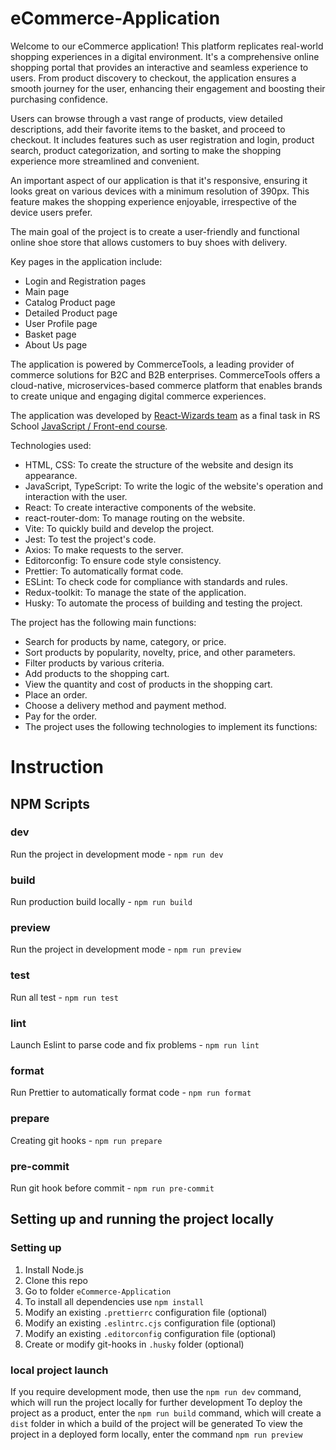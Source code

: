 # eCommerce-Application

Welcome to our eCommerce application! This platform replicates real-world shopping experiences in a digital environment. It's a comprehensive online shopping portal that provides an interactive and seamless experience to users. From product discovery to checkout, the application ensures a smooth journey for the user, enhancing their engagement and boosting their purchasing confidence.

Users can browse through a vast range of products, view detailed descriptions, add their favorite items to the basket, and proceed to checkout. It includes features such as user registration and login, product search, product categorization, and sorting to make the shopping experience more streamlined and convenient.

An important aspect of our application is that it's responsive, ensuring it looks great on various devices with a minimum resolution of 390px. This feature makes the shopping experience enjoyable, irrespective of the device users prefer.

The main goal of the project is to create a user-friendly and functional online shoe store that allows customers to buy shoes with delivery.

Key pages in the application include:

- Login and Registration pages
- Main page
- Catalog Product page
- Detailed Product page
- User Profile page
- Basket page
- About Us page

The application is powered by CommerceTools, a leading provider of commerce solutions for B2C and B2B enterprises. CommerceTools offers a cloud-native, microservices-based commerce platform that enables brands to create unique and engaging digital commerce experiences.

The application was developed by [React-Wizards team](https://github.com/orgs/React-Wizards/teams/rss-school-react-wizards) as a final task in RS School [JavaScript / Front-end course](https://rs.school/courses/javascript-mentoring-program).

Technologies used:
 - HTML, CSS: To create the structure of the website and design its appearance.
 - JavaScript, TypeScript: To write the logic of the website's operation and interaction with the user.
 - React: To create interactive components of the website.
 - react-router-dom: To manage routing on the website.
 - Vite: To quickly build and develop the project.
 - Jest: To test the project's code.
 - Axios: To make requests to the server.
 - Editorconfig: To ensure code style consistency.
 - Prettier: To automatically format code.
 - ESLint: To check code for compliance with standards and rules.
 - Redux-toolkit: To manage the state of the application.
 - Husky: To automate the process of building and testing the project.

The project has the following main functions:
 - Search for products by name, category, or price.
 - Sort products by popularity, novelty, price, and other parameters.
 - Filter products by various criteria.
 - Add products to the shopping cart.
 - View the quantity and cost of products in the shopping cart.
 - Place an order.
 - Choose a delivery method and payment method.
 - Pay for the order.
 - The project uses the following technologies to implement its functions:

# Instruction

## NPM Scripts

### dev

Run the project in development mode - ```npm run dev```

### build

Run production build locally - ```npm run build```

### preview

Run the project in development mode - ```npm run preview```

### test

Run all test - ```npm run test```

### lint

Launch Eslint to parse code and fix problems - ```npm run lint```

### format

Run Prettier to automatically format code - ```npm run format```

### prepare

Creating git hooks - ```npm run prepare```

### pre-commit

Run git hook before commit - ```npm run pre-commit```

## Setting up and running the project locally

### Setting up

1. Install Node.js
2. Clone this repo
3. Go to folder `eCommerce-Application`
4. To install all dependencies use `npm install`
5. Modify an existing `.prettierrc` configuration file (optional)
6. Modify an existing `.eslintrc.cjs` configuration file (optional)
7. Modify an existing `.editorconfig` configuration file (optional)
8. Create or modify git-hooks in `.husky` folder (optional)

### local project launch

If you require development mode, then use the `npm run dev` command, which will run the project locally for further development
To deploy the project as a product, enter the `npm run build` command, which will create a `dist` folder in which a build of the project will be generated
To view the project in a deployed form locally, enter the command `npm run preview`
